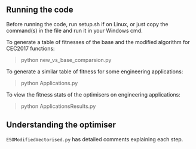 ## Running the code

Before running the code, run setup.sh if on Linux, or just copy the command(s) in the file and run it in your Windows cmd.

To generate a table of fitnesses of the base and the modified algorithm for CEC2017 functions:
> python new_vs_base_comparsion.py

To generate a similar table of fitness for some engineering applications:
> python Applications.py

To view the fitness stats of the optimisers on engineering applications:
> python ApplicationsResults.py

## Understanding the optimiser
`ESOModifiedVectorised.py` has detailed comments explaining each step.